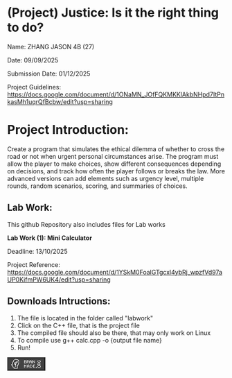 # (Project) Justice: Is it the right thing to do?

Name: ZHANG JASON 4B (27)

Date: 09/09/2025

Submission Date: 01/12/2025

Project Guidelines: https://docs.google.com/document/d/1ONaMN_JOfFQKMKKlAkbNHpd7ItPnkasMh1uqrQfBcbw/edit?usp=sharing

# Project Introduction:

Create a program that simulates the ethical dilemma of whether to cross the road or not when urgent personal circumstances arise. The program must allow the player to make choices, show different consequences depending on decisions, and track how often the player follows or breaks the law. 
More advanced versions can add elements such as urgency level, multiple rounds, random scenarios, scoring, and summaries of choices.

## Lab Work: 
This github Repository also includes files for Lab works

**Lab Work (1): Mini Calculator**

Deadline: 13/10/2025

Project Reference: https://docs.google.com/document/d/1YSkM0FoalGTgcxl4ybRj_wpzfVd97aUP0KifmPW6UK4/edit?usp=sharing

## Downloads Intructions:
1. The file is located in the folder called "labwork"
2. Click on the C++ file, that is the project file
3. The compiled file should also be there, that may only work on Linux
4. To compile use g++ calc.cpp -o {output file name} 
5. Run!


![Brain made](bm.png)
